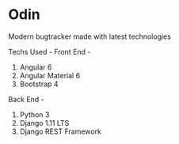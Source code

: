 # Odin
Modern bugtracker made with latest technologies

Techs Used -
Front End -
1. Angular 6
2. Angular Material 6
3. Bootstrap 4

Back End -
1. Python 3
2. Django 1.11 LTS
3. Django REST Framework
